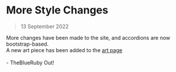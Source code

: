 # More Style Changes
> 13 September 2022

More changes have been made to the site, and accordions are now bootstrap-based.  
A new art piece has been added to the [art page](https://theblueruby.github.io/art.html)
<br>
<br>
\- TheBlueRuby Out!
